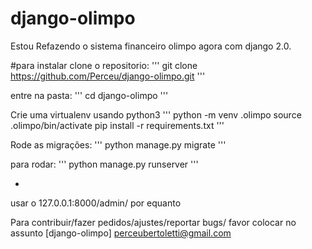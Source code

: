 # django-olimpo
Estou Refazendo o sistema financeiro olimpo agora com django 2.0.

#para instalar
clone o repositorio:
'''
git clone https://github.com/Perceu/django-olimpo.git
'''

entre na pasta: 
'''
cd django-olimpo
'''

Crie uma virtualenv usando python3
'''
python -m venv .olimpo
source .olimpo/bin/activate
pip install -r requirements.txt
'''

Rode as migrações:
'''
python manage.py migrate
'''

para rodar:
'''
python manage.py runserver
'''

*
usar o 127.0.0.1:8000/admin/ por equanto


Para contribuir/fazer pedidos/ajustes/reportar bugs/ 
favor colocar no assunto [django-olimpo]
perceubertoletti@gmail.com


